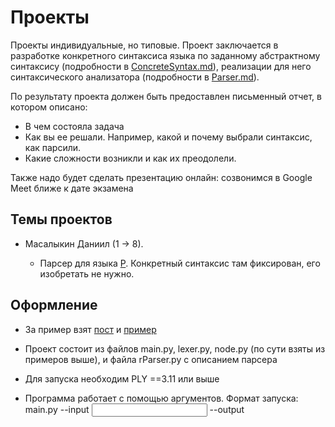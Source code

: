 # Проекты

Проекты индивидуальные, но типовые. Проект заключается в разработке конкретного синтаксиса языка по заданному абстрактному синтаксису (подробности в [ConcreteSyntax.md](tasks/ConcreteSyntax.md)), реализации для него синтаксического анализатора (подробности в [Parser.md](tasks/Parser.md)).

По результату проекта должен быть предоставлен письменный отчет, в котором описано:

* В чем состояла задача
* Как вы ее решали. Например, какой и почему выбрали синтаксис, как парсили.
* Какие сложности возникли и как их преодолели.

Также надо будет сделать презентацию онлайн: созвонимся в Google Meet ближе к дате экзамена

## Темы проектов

* Масалыкин Даниил (1 -> 8).

   * Парсер для языка [P](lang/P.md). Конкретный синтаксис там фиксирован, его изобретать не нужно.
## Оформление

* За пример взят [пост](https://habr.com/ru/post/191252/) и [пример](https://www.dabeaz.com/ply/)

* Проект состоит из файлов main.py, lexer.py, node.py (по сути взяты из примеров выше), и файла rParser.py с описанием парсера

* Для запуска необходим PLY ==3.11 или выше

* Программа работает с помощью аргументов. Формат запуска: main.py --input <input filename> --output <output filename>

